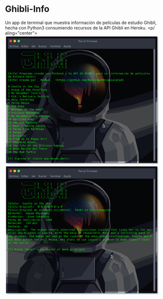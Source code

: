 # Ghibli-Info
Un app de terminal  que muestra información de películas de estudio Ghibli, hecha con Python3 consumiendo recursos de la API Ghibli en Heroku.
<p/ aling="center">
 <img src="./img/Ghibli1.png"/>
 <img src="./img/Ghibli2.png"/>
<p>

